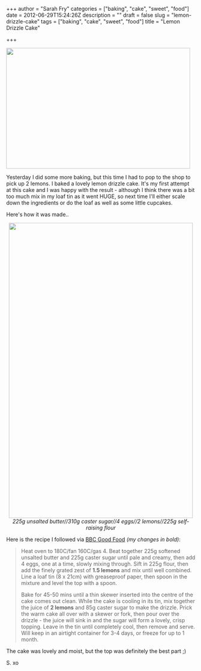 +++
author = "Sarah Fry"
categories = ["baking", "cake", "sweet", "food"]
date = 2012-06-29T15:24:26Z
description = ""
draft = false
slug = "lemon-drizzle-cake"
tags = ["baking", "cake", "sweet", "food"]
title = "Lemon Drizzle Cake"

+++


<a href="https://yayfryday.com/images/2012/06/IMGP3182-2.jpg"><img class="aligncenter size-full wp-image-980" title="lemondrizz" src="https://yayfryday.com/images/2012/06/IMGP3182-2.jpg" alt="" width="490" height="321" /></a>

Yesterday I did some more baking, but this time I had to pop to the shop to pick up 2 lemons. I baked a lovely lemon drizzle cake. It's my first attempt at this cake and I was happy with the result - although I think there was a bit too much mix in my loaf tin as it went HUGE, so next time I'll either scale down the ingredients or do the loaf as well as some little cupcakes.

Here's how it was made..
<p style="text-align: center;"><a href="https://yayfryday.com/images/2012/06/lemondrizzle.jpg"><img class="aligncenter size-full wp-image-976" title="lemondrizzle" src="https://yayfryday.com/images/2012/06/lemondrizzle.jpg" alt="" width="490" height="785" /></a><em>225g unsalted butter//310g caster sugar//4 eggs//2 lemons//225g self-raising flour</em></p>
Here is the recipe I followed via <a href="http://www.bbcgoodfood.com/recipes/4942/lemon-drizzle-cake">BBC Good Food</a> <em>(my changes in bold)</em>:
<blockquote>Heat oven to 180C/fan 160C/gas 4. Beat together 225g softened unsalted butter and 225g caster sugar until pale and creamy, then add 4 eggs, one at a time, slowly mixing through. Sift in 225g flour, then add the finely grated zest of <strong>1.5 lemons</strong> and mix until well combined. Line a loaf tin (8 x 21cm) with greaseproof paper, then spoon in the mixture and level the top with a spoon.

Bake for 45-50 mins until a thin skewer inserted into the centre of the cake comes out clean. While the cake is cooling in its tin, mix together the juice of <strong>2 lemons</strong> and 85g caster sugar to make the drizzle. Prick the warm cake all over with a skewer or fork, then pour over the drizzle - the juice will sink in and the sugar will form a lovely, crisp topping. Leave in the tin until completely cool, then remove and serve. Will keep in an airtight container for 3-4 days, or freeze for up to 1 month.</blockquote>
The cake was lovely and moist, but the top was definitely the best part ;)

S. xo

